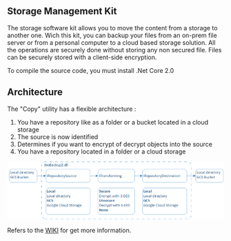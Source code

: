 ## Storage Management Kit

The storage software kit allows you to move the content from a storage to another one. Wich this kit, you can backup your files from an on-prem file server or from a personal computer to a cloud based storage solution. All the operations are securely done without storing any non secured file. Files can be securely stored with a client-side encryption.

To compile the source code, you must install .Net Core 2.0

## Architecture

The "Copy" utility has a flexible architecture :

1. You have a repository like as a folder or a bucket located in a cloud storage
1. The source is now identified
1. Determines if you want to encrypt of decrypt objects into the source
1. You have a repository located in a folder or a cloud storage


![Flow local to GCS](https://github.com/jimmybourque/StorageManagementKit/blob/master/Doc/Images/OrganicArchitecture.png) 

Refers to the [WIKI](https://github.com/jimmybourque/StorageManagementKit/wiki/Storage-Management-Kit) for get more information.
